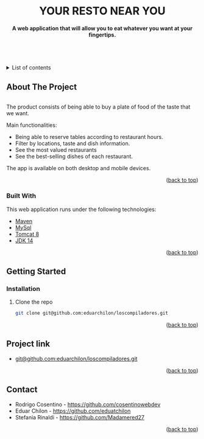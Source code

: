 <div id="top"></div>

<!-- PROJECT LOGO -->
<br />
<h1 align="center">YOUR RESTO NEAR YOU</h1>
<div align="center">
   <h4 align="center">A web application that will allow you to eat whatever you want at your fingertips.</h4>
   <br />
   <img src="">
   <br />
   <br />
   <br />
</div>

<!-- TABLE OF CONTENTS -->
<details>
   <br />
   <br />
  <summary>List of contents</summary>
  <ol>
    <li>
      <a href="#about-the-project">About The Project</a>
      <ul>
        <li><a href="#built-with">Built With</a></li>
      </ul>
    </li>
    <li>
      <a href="#getting-started">Getting Started</a>
      <ul>
        <li><a href="#installation">Installation</a></li>
      </ul>
    </li>
    <li><a href="#project-link">Project link</a></li>
    <li><a href="#contact">Contact</a></li>
  </ol>
</details>

<!-- ABOUT THE PROJECT -->

## About The Project

<img src="">

The product consists of being able to buy a plate of food of the taste that we want.

Main functionalities:

- Being able to reserve tables according to restaurant hours.
- Filter by locations, taste and dish information.
- See the most valued restaurants
- See the best-selling dishes of each restaurant.

The app is available on both desktop and mobile devices.

<p align="right">(<a href="#top">back to top</a>)</p>

### Built With

This web application runs under the following technologies:

- [Maven](https://maven.apache.org/)
- [MySql](https://www.mysql.com/)
- [Tomcat 8](https://tomcat.apache.org/)
- [JDK 14](https://www.oracle.com/ar/java/technologies/javase/jdk14-archive-downloads.html)


<p align="right">(<a href="#top">back to top</a>)</p>

<!-- GETTING STARTED -->

## Getting Started

### Installation

1. Clone the repo
   ```sh
   git clone git@github.com:eduarchilon/loscompiladores.git
   ```

<p align="right">(<a href="#top">back to top</a>)</p>

<!-- PROJECT -->

## Project link

- [git@github.com:eduarchilon/loscompiladores.git](git@github.com:eduarchilon/loscompiladores.git)

<p align="right">(<a href="#top">back to top</a>)</p>

<!-- CONTACT -->

## Contact

- Rodrigo Cosentino - https://github.com/cosentinowebdev
- Eduar Chilon - https://github.com/eduatchilon
- Stefania Rinaldi - https://github.com/Madamered27

<p align="right">(<a href="#top">back to top</a>)</p>
